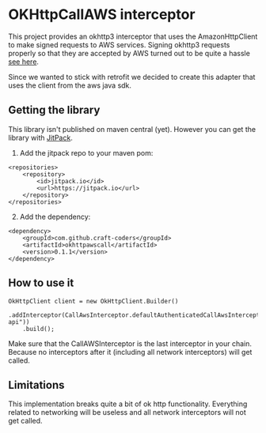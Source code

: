 # OKHttpCallAWS interceptor

This project provides an okhttp3 interceptor that uses the AmazonHttpClient to make signed requests to AWS services.
Signing okhttp3 requests properly so that they are accepted by AWS turned out to be quite a hassle
[see here](https://github.com/esiqveland/okhttp-awssigner/issues/3).

Since we wanted to stick with retrofit we decided to create this adapter that uses the client from the aws java sdk.

## Getting the library

This library isn't published on maven central (yet).
However you can get the library with [JitPack](https://jitpack.io/).

1. Add the jitpack repo to your maven pom:

```
<repositories>
    <repository>
        <id>jitpack.io</id>
        <url>https://jitpack.io</url>
    </repository>
</repositories>
```

2. Add the dependency:

```
<dependency>
    <groupId>com.github.craft-coders</groupId>
    <artifactId>okhttpawscall</artifactId>
    <version>0.1.1</version>
</dependency>
```

## How to use it

```
OkHttpClient client = new OkHttpClient.Builder()
    .addInterceptor(CallAwsInterceptor.defaultAuthenticatedCallAwsInterceptor("execute-api"))
    .build();
```

Make sure that the CallAWSInterceptor is the last interceptor in your chain.
Because no interceptors after it (including all network interceptors) will get called.

## Limitations

This implementation breaks quite a bit of ok http functionality.
Everything related to networking will be useless and all network interceptors will not get called.
